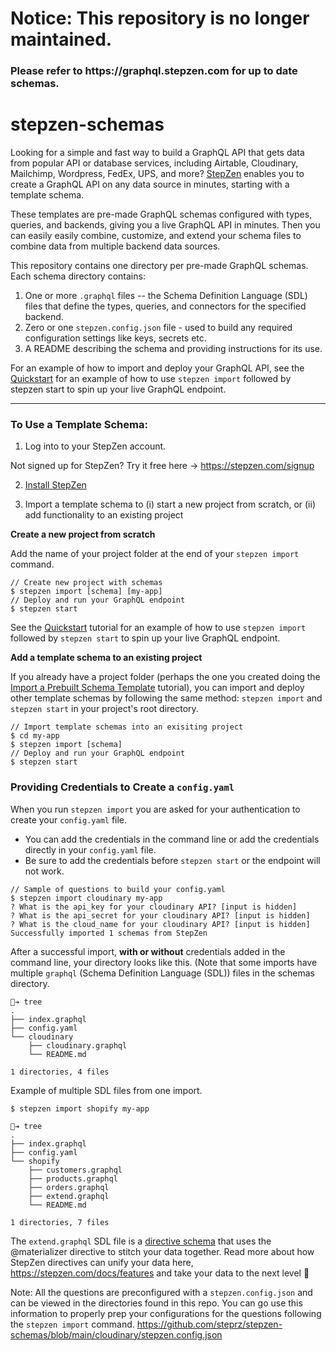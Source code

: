 <h1>Notice: This repository is no longer maintained.</h1>
<h3>Please refer to https://graphql.stepzen.com for up to date schemas.</h3>

# stepzen-schemas

Looking for a simple and fast way to build a GraphQL API that gets data from popular API or database services, including Airtable, Cloudinary, Mailchimp, Wordpress, FedEx, UPS, and more? [StepZen](https://stepzen.com) enables you to create a GraphQL API on any data source in minutes, starting with a template schema.

These templates are pre-made GraphQL schemas configured with types, queries, and backends, giving you a live GraphQL API in minutes. Then you can easily easily combine, customize, and extend your schema files to combine data from multiple backend data sources.

This repository contains one directory per pre-made GraphQL schemas. Each schema directory contains:

1. One or more `.graphql` files -- the Schema Definition Language (SDL) files that define the types, queries, and connectors for the specified backend.
2. Zero or one `stepzen.config.json` file - used to build any required configuration settings like keys, secrets etc.
3. A README describing the schema and providing instructions for its use.

For an example of how to import and deploy your GraphQL API, see the [Quickstart](https://stepzen.com/docs/quick-start/import-a-template) for an example of how to use `stepzen import` followed by stepzen start to spin up your live GraphQL endpoint.

---

### To Use a Template Schema:

1. Log into to your StepZen account.

Not signed up for StepZen? Try it free here -> https://stepzen.com/signup

2.  [Install StepZen](https://stepzen.com/docs/quick-start)

3.  Import a template schema to (i) start a new project from scratch, or (ii) add functionality to an existing project

**Create a new project from scratch**

Add the name of your project folder at the end of your `stepzen import` command.

```
// Create new project with schemas
$ stepzen import [schema] [my-app]
// Deploy and run your GraphQL endpoint
$ stepzen start
```

See the [Quickstart](https://stepzen.com/docs/quick-start/import-a-template)  tutorial for an example of how to use `stepzen import` followed by `stepzen start` to spin up your live GraphQL endpoint.

**Add a template schema to an existing project**

If you already have a project folder (perhaps the one you created doing the [Import a Prebuilt Schema Template](https://stepzen.com/docs/quick-start/import-a-template) tutorial), you can import and deploy other template schemas by following the same method: `stepzen import` and `stepzen start` in your project's root directory.

```
// Import template schemas into an exisiting project
$ cd my-app
$ stepzen import [schema]
// Deploy and run your GraphQL endpoint
$ stepzen start
```

### Providing Credentials to Create a `config.yaml`

When you run `stepzen import` you are asked for your authentication to create your `config.yaml` file.

- You can add the credentials in the command line or add the credentials directly in your `config.yaml` file.
- Be sure to add the credentials before `stepzen start` or the endpoint will not work.

```
// Sample of questions to build your config.yaml
$ stepzen import cloudinary my-app
? What is the api_key for your cloudinary API? [input is hidden]
? What is the api_secret for your cloudinary API? [input is hidden]
? What is the cloud_name for your cloudinary API? [input is hidden]
Successfully imported 1 schemas from StepZen
```

After a successful import, <strong>with or without</strong> credentials added in the command line, your directory looks like this. (Note that some imports have multiple `graphql` (Schema Definition Language (SDL)) files in the schemas directory.

```shell
🐒➔ tree
.
├── index.graphql
├── config.yaml
└── cloudinary
    ├── cloudinary.graphql
    └── README.md

1 directories, 4 files
```

Example of multiple SDL files from one import.

`$ stepzen import shopify my-app`

```shell
🐒➔ tree
.
├── index.graphql
├── config.yaml
└── shopify
    ├── customers.graphql
    ├── products.graphql
    ├── orders.graphql
    ├── extend.graphql
    └── README.md

1 directories, 7 files
```

The `extend.graphql` SDL file is a [directive schema](https://stepzen.com/docs/design-a-graphql-schema) that uses the @materializer directive to stitch your data together. Read more about how StepZen directives can unify your data here, https://stepzen.com/docs/features and take your data to the next level 🚀

Note: All the questions are preconfigured with a `stepzen.config.json` and can be viewed in the directories found in this repo. You can go use this information to properly prep your configurations for the questions following the `stepzen import` command. https://github.com/steprz/stepzen-schemas/blob/main/cloudinary/stepzen.config.json
